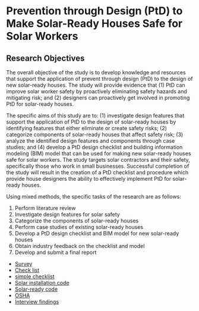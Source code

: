 # Prevention through Design (PtD) to Make Solar-Ready Houses Safe for Solar Workers


## Research Objectives

The overall objective of the study is to develop knowledge and resources that support the application of prevent through design (PtD) to the design of new solar-ready houses. The study will provide evidence that (1) PtD can improve solar worker safety by proactively eliminating safety hazards and mitigating risk; and (2) designers can proactively get involved in promoting PtD for solar-ready houses.

The specific aims of this study are to: (1) investigate design features that support the application of PtD to the design of solar-ready houses by identifying features that either eliminate or create safety risks; (2) categorize components of solar-ready houses that affect safety risk; (3) analyze the identified design features and components through case studies; and (4) develop a PtD design checklist and building information modeling (BIM) model that can be used for making new solar-ready houses safe for solar workers. The study targets solar contractors and their safety, specifically those who work in small businesses. Successful completion of the study will result in the creation of a PtD checklist and procedure which provide house designers the ability to effectively implement PtD for solar-ready houses.

Using mixed methods, the specific tasks of the research are as follows:

1. Perform literature review
2. Investigate design features for solar safety
3. Categorize the components of solar-ready houses
4. Perform case studies of existing solar-ready houses
5. Develop a PtD design checklist and BIM model for new solar-ready houses
6. Obtain industry feedback on the checklist and model
7. Develop and submit a final report


* [Survey](https://github.com/reconjohn/PtD/blob/master/docs/survey.md)
* [Check list](https://github.com/reconjohn/PtD/blob/master/docs/checklist.md)
* [simple checklist](https://github.com/reconjohn/PtD/blob/master/docs/checklist_sim.md)
* [Solar installation code](https://github.com/reconjohn/PtD/blob/master/docs/code_req.md)
* [Solar-ready code](https://github.com/reconjohn/PtD/blob/master/docs/energy_code.md)
* [OSHA](https://github.com/reconjohn/PtD/blob/master/docs/osha.md)
* [Interview findings](https://github.com/reconjohn/PtD/blob/master/docs/solar_ready.md)


